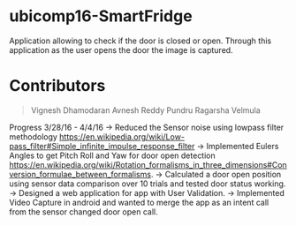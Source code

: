 # ubicomp16-SmartFridge

Application allowing to check if the door is closed or open. Through this application as the user opens the door the image is captured.

# Contributors
>Vignesh Dhamodaran
>Avnesh Reddy Pundru
>Ragarsha Velmula

Progress 3/28/16 - 4/4/16
-> Reduced the Sensor noise using lowpass filter methodology https://en.wikipedia.org/wiki/Low-pass_filter#Simple_infinite_impulse_response_filter
-> Implemented Eulers Angles to get Pitch Roll and Yaw for door open detection https://en.wikipedia.org/wiki/Rotation_formalisms_in_three_dimensions#Conversion_formulae_between_formalisms.
-> Calculated a door open position using sensor data comparison over 10 trials and tested door status working.
-> Designed a web application for app with User Validation.
-> Implemented Video Capture in android and wanted to merge the app as an intent call from the sensor changed door open call.
